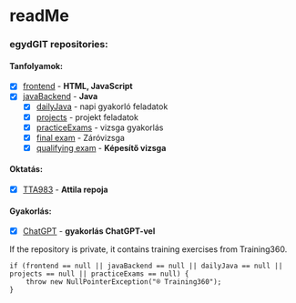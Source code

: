 # readMe
   
### **egydGIT** repositories:
#### Tanfolyamok:
- [x] [frontend](https://github.com/egydGIT/frontend) - **HTML, JavaScript**
- [x] [javaBackend](https://github.com/egydGIT/javaBackend) - **Java**
    - [x] [dailyJava](https://github.com/egydGIT/dailyJava_privat) - napi gyakorló feladatok
    - [x] [projects](https://github.com/egydGIT/projects) - projekt feladatok
    - [x] [practiceExams](https://github.com/egydGIT/practiceExams) - vizsga gyakorlás
    - [x] [final exam](https://github.com/egydGIT/zarovizsga) - Záróvizsga
    - [x] [qualifying exam](https://github.com/egydGIT/kepesitovizsga) - **Képesítő vizsga**

#### Oktatás:
- [x] [TTA983](https://github.com/egydGIT/TTA983) - **Attila repoja**

#### Gyakorlás:
- [x] [ChatGPT](https://github.com/egydGIT/ChatGPT) - **gyakorlás ChatGPT-vel**


If the repository is private, it contains training exercises from Training360.

    if (frontend == null || javaBackend == null || dailyJava == null || projects == null || practiceExams == null) {
        throw new NullPointerException("® Training360");
    }
